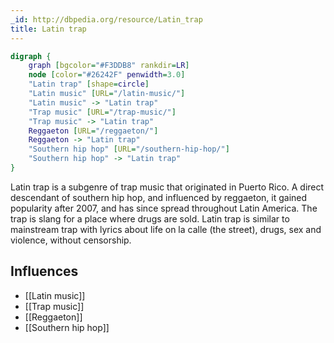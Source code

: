 ```yaml
---
_id: http://dbpedia.org/resource/Latin_trap
title: Latin trap
---
```


```dot
digraph {
	graph [bgcolor="#F3DDB8" rankdir=LR]
	node [color="#26242F" penwidth=3.0]
	"Latin trap" [shape=circle]
	"Latin music" [URL="/latin-music/"]
	"Latin music" -> "Latin trap"
	"Trap music" [URL="/trap-music/"]
	"Trap music" -> "Latin trap"
	Reggaeton [URL="/reggaeton/"]
	Reggaeton -> "Latin trap"
	"Southern hip hop" [URL="/southern-hip-hop/"]
	"Southern hip hop" -> "Latin trap"
}
```

Latin trap is a subgenre of trap music that originated in Puerto Rico. A direct descendant of southern hip hop, and influenced by reggaeton, it gained popularity after 2007, and has since spread throughout Latin America. The trap is slang for a place where drugs are sold. Latin trap is similar to mainstream trap with lyrics about life on la calle (the street), drugs, sex and violence, without censorship.

## Influences
- [[Latin music]]
- [[Trap music]]
- [[Reggaeton]]
- [[Southern hip hop]]

